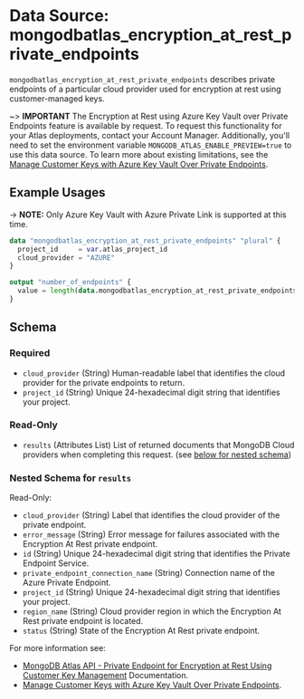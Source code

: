 # Data Source: mongodbatlas_encryption_at_rest_private_endpoints

`mongodbatlas_encryption_at_rest_private_endpoints` describes private endpoints of a particular cloud provider used for encryption at rest using customer-managed keys.

~> **IMPORTANT** The Encryption at Rest using Azure Key Vault over Private Endpoints feature is available by request. To request this functionality for your Atlas deployments, contact your Account Manager. 
Additionally, you'll need to set the environment variable `MONGODB_ATLAS_ENABLE_PREVIEW=true` to use this data source. To learn more about existing limitations, see the [Manage Customer Keys with Azure Key Vault Over Private Endpoints](https://www.mongodb.com/docs/atlas/security/azure-kms-over-private-endpoint/#manage-customer-keys-with-azure-key-vault-over-private-endpoints).

## Example Usages

-> **NOTE:** Only Azure Key Vault with Azure Private Link is supported at this time.

```terraform
data "mongodbatlas_encryption_at_rest_private_endpoints" "plural" {
  project_id     = var.atlas_project_id
  cloud_provider = "AZURE"
}

output "number_of_endpoints" {
  value = length(data.mongodbatlas_encryption_at_rest_private_endpoints.plural.results)
}
```

<!-- schema generated by tfplugindocs -->
## Schema

### Required

- `cloud_provider` (String) Human-readable label that identifies the cloud provider for the private endpoints to return.
- `project_id` (String) Unique 24-hexadecimal digit string that identifies your project.

### Read-Only

- `results` (Attributes List) List of returned documents that MongoDB Cloud providers when completing this request. (see [below for nested schema](#nestedatt--results))

<a id="nestedatt--results"></a>
### Nested Schema for `results`

Read-Only:

- `cloud_provider` (String) Label that identifies the cloud provider of the private endpoint.
- `error_message` (String) Error message for failures associated with the Encryption At Rest private endpoint.
- `id` (String) Unique 24-hexadecimal digit string that identifies the Private Endpoint Service.
- `private_endpoint_connection_name` (String) Connection name of the Azure Private Endpoint.
- `project_id` (String) Unique 24-hexadecimal digit string that identifies your project.
- `region_name` (String) Cloud provider region in which the Encryption At Rest private endpoint is located.
- `status` (String) State of the Encryption At Rest private endpoint.

For more information see: 
- [MongoDB Atlas API - Private Endpoint for Encryption at Rest Using Customer Key Management](https://www.mongodb.com/docs/atlas/reference/api-resources-spec/v2/#tag/Encryption-at-Rest-using-Customer-Key-Management/operation/getEncryptionAtRestPrivateEndpointsForCloudProvider) Documentation.
- [Manage Customer Keys with Azure Key Vault Over Private Endpoints](https://www.mongodb.com/docs/atlas/security/azure-kms-over-private-endpoint/).

